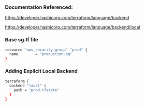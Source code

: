 ### Documentation Referenced:

https://developer.hashicorp.com/terraform/language/backend

https://developer.hashicorp.com/terraform/language/backend/local

### Base sg.tf file
```sh
resource "aws_security_group" "prod" {
  name        = "production-sg"
}
```

### Adding Explicit Local Backend
```sh
terraform {
  backend "local" {
    path = "prod.tfstate"
  }
}
```

